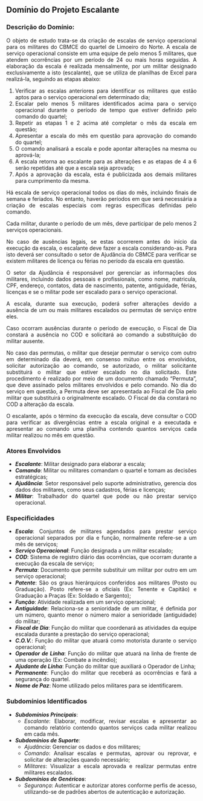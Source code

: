 <div style="text-align:justify">

## Domínio do Projeto Escalante

### Descrição do Domínio:
O objeto de estudo trata-se da criação de escalas de serviço operacional para os militares do CBMCE do quartel de Limoeiro do Norte. A escala de serviço operacional consiste em uma equipe de pelo menos 5 militares, que atendem ocorrências por um período de 24 ou mais horas seguidas. A elaboração da escala é realizada mensalmente, por um militar designado exclusivamente a isto (escalante), que se utiliza de planilhas de Excel para realizá-la, seguindo as etapas abaixo:

1. Verificar as escalas anteriores para identificar os militares que estão aptos para o serviço operacional em determinado dia;
1. Escalar pelo menos 5 militares identificados acima para o serviço operacional durante o período de tempo que estiver definido pelo comando do quartel;
1. Repetir as etapas 1 e 2 acima até completar o mês da escala em questão;
1. Apresentar a escala do mês em questão para aprovação do comando do quartel;
1. O comando analisará a escala e pode apontar alterações na mesma ou aprová-la;
1. A escala retorna ao escalante para as alterações e as etapas de 4 a 6 serão repetidas até que a escala seja aprovada;
1. Após a aprovação da escala, esta é publicizada aos demais militares para cumprimento da mesma.

Há escala de serviço operacional todos os dias do mês, incluindo finais de semana e feriados. No entanto, haverão períodos em que será necessária a criação de escalas especiais com regras específicas definidas pelo comando.

Cada militar, durante o período de um mês, deve participar de pelo menos 2 serviços operacionais.

No caso de ausências legais, se estas ocorrerem antes do início da execução da escala, o escalante deve fazer a escala considerando-as. Para isto deverá ser consultado o setor de Ajudância do CBMCE para verificar se existem militares de licença ou férias no período da escala em questão.

O setor da Ajudância é responsável por gerenciar as informações dos militares, incluindo dados pessoais e profissionais, como nome, matricula, CPF, endereço, contatos, data de nascimento, patente, antiguidade, férias, licenças e se o militar pode ser escalado para o serviço operacional.

A escala, durante sua execução, poderá sofrer alterações devido a ausência de um ou mais militares escalados ou permutas de serviço entre eles.

Caso ocorram ausências durante o período de execução, o Fiscal de Dia constará a ausência no COD e solicitará ao comando a substituição do militar ausente.

No caso das permutas, o militar que desejar permutar o serviço com outro em determinado dia deverá, em consenso mútuo entre os envolvidos, solicitar autorização ao comando, se autorizado, o militar solicitante substituirá o militar que estiver escalado no dia solicitado. Este procedimento é realizado por meio de um documento chamado “Permuta”, que deve assinado pelos militares envolvidos e pelo comando. No dia do serviço em questão, a Permuta deve ser apresentada ao Fiscal de Dia pelo militar que substituirá o originalmente escalado. O Fiscal de dia constará no COD a alteração da escala.

O escalante, após o término da execução da escala, deve consultar o COD para verificar as divergências entre a escala original e a executada e apresentar ao comando uma planilha contendo quantos serviços cada militar realizou no mês em questão.

### Atores Envolvidos

- ***Escalante***: Militar designado para elaborar a escala;
- ***Comando***: Militar ou militares comandam o quartel e tomam as decisões estratégicas;
- ***Ajudância***: Setor responsável pelo suporte administrativo, gerencia dos dados dos militares, como seus cadastros, férias e licenças;
- ***Militar***: Trabalhador do quartel que pode ou não prestar serviço operacional.

### Especificidades

- ***Escala***: Conjuntos de militares agendados para prestar serviço operacional separados por dia e função, normalmente refere-se a um mês de serviços;
- ***Serviço Operacional***: Função designada a um militar escalado;
- ***COD***: Sistema de registro diário das ocorrências, que ocorram durante a execução da escala de serviço;
- ***Permuta***: Documento que permite substituir um militar por outro em um serviço operacional;
- ***Patente***: São os graus hierárquicos conferidos aos militares (Posto ou Graduação). Posto refere-se a oficiais (Ex: Tenente e Capitão) e Graduação a Praças (Ex: Soldado e Sargento);
- ***Função***: Atividade realizada em um serviço operacional;
- ***Antiguidade***: Relaciona-se a senioridade de um militar, é definida por um número, quanto menor o número maior a senioridade (antiguidade) do militar;
- ***Fiscal de Dia***: Função do militar que coordenará as atividades da equipe escalada durante a prestação do serviço operacional;
- ***C.O.V.***: Função do militar que atuará como motorista durante o serviço operacional;
- ***Operador de Linha***: Função do militar que atuará na linha de frente de uma operação (Ex: Combate a incêndio);
- ***Ajudante de Linha***: Função do militar que auxiliará o Operador de Linha;
- ***Permanente***: Função do militar que receberá as ocorrências e fará a segurança do quartel.
- ***Nome de Paz***: Nome utilizado pelos militares para se identificarem.

### Subdomínios Identificados

- ***Subdomínios Principais***:
    * *Escalante*: Elaborar, modificar, revisar escalas e apresentar ao comando relatório contendo quantos serviços cada militar realizou em cada mês.
- ***Subdomínios de Suporte***:
    * *Ajudância*: Gerenciar os dados e dos militares;
    * *Comando*: Analisar escalas e permutas, aprovar ou reprovar, e solicitar de alterações quando necessário;
    * *Militares*: Visualizar a escala aprovada e realizar permutas entre militares escalados.
- ***Subdomínios de Genéricos***:
    * *Segurança*: Autenticar e autorizar atores conforme perfis de acesso, utilizando-se de padrões abertos de autenticação e autorização.

</div>